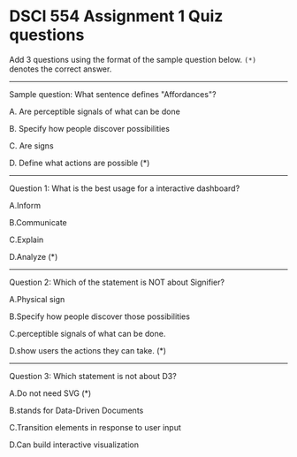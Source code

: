 # DSCI 554 Assignment 1 Quiz questions

Add 3 questions using the format of the sample question below. `(*)` denotes the correct answer.

---

Sample question: What sentence defines "Affordances"?

A. Are perceptible signals of what can be done

B. Specify how people discover possibilities

C. Are signs

D. Define what actions are possible (*)

---

Question 1: What is the best usage for a interactive dashboard?

A.Inform

B.Communicate

C.Explain

D.Analyze (*)

---

Question 2: Which of the statement is NOT about Signifier?

A.Physical sign

B.Specify how people discover those possibilities

C.perceptible signals of what can be done.

D.show users the actions they can take. (*)

---

Question 3: Which statement is not about D3?

A.Do not need SVG (*)

B.stands for Data-Driven Documents

C.Transition elements in response to user input

D.Can build interactive visualization
